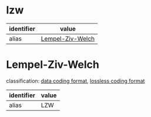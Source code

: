 # lzw

| identifier         | value
| ------------------ | -----
| alias              | [Lempel-Ziv-Welch](#lempel-ziv-welch)

# Lempel-Ziv-Welch
classification: [data coding format](data.md), [lossless coding format](compression.md)

| identifier         | value
| ------------------ | -----
| alias              | LZW